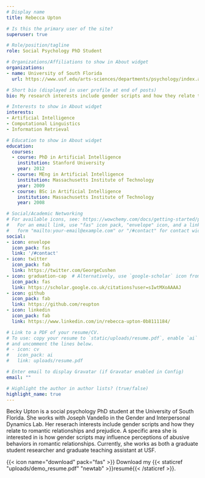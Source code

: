 ```yaml
---
# Display name
title: Rebecca Upton

# Is this the primary user of the site?
superuser: true

# Role/position/tagline
role: Social Psychology PhD Student

# Organizations/Affiliations to show in About widget
organizations:
- name: University of South Florida
  url: https://www.usf.edu/arts-sciences/departments/psychology/index.aspx

# Short bio (displayed in user profile at end of posts)
bio: My research interests include gender scripts and how they relate to romantic relationship behaviors and prejudice towards gender and sexual minorities.

# Interests to show in About widget
interests:
- Artificial Intelligence
- Computational Linguistics
- Information Retrieval

# Education to show in About widget
education:
  courses:
  - course: PhD in Artificial Intelligence
    institution: Stanford University
    year: 2012
  - course: MEng in Artificial Intelligence
    institution: Massachusetts Institute of Technology
    year: 2009
  - course: BSc in Artificial Intelligence
    institution: Massachusetts Institute of Technology
    year: 2008

# Social/Academic Networking
# For available icons, see: https://wowchemy.com/docs/getting-started/page-builder/#icons
#   For an email link, use "fas" icon pack, "envelope" icon, and a link in the
#   form "mailto:your-email@example.com" or "/#contact" for contact widget.
social:
- icon: envelope
  icon_pack: fas
  link: '/#contact'
- icon: twitter
  icon_pack: fab
  link: https://twitter.com/GeorgeCushen
- icon: graduation-cap  # Alternatively, use `google-scholar` icon from `ai` icon pack
  icon_pack: fas
  link: https://scholar.google.co.uk/citations?user=sIwtMXoAAAAJ
- icon: github
  icon_pack: fab
  link: https://github.com/reupton
- icon: linkedin
  icon_pack: fab
  link: https://www.linkedin.com/in/rebecca-upton-0b8111184/

# Link to a PDF of your resume/CV.
# To use: copy your resume to `static/uploads/resume.pdf`, enable `ai` icons in `params.toml`, 
# and uncomment the lines below.
# - icon: cv
#   icon_pack: ai
#   link: uploads/resume.pdf

# Enter email to display Gravatar (if Gravatar enabled in Config)
email: ""

# Highlight the author in author lists? (true/false)
highlight_name: true
---
```


Becky Upton is a social psychology PhD student at the University of South Florida. She works with Joseph Vandello in the Gender and Interpersonal Dynamics Lab. Her reserach interests include gender scripts and how they relate to romantic relationships and prejudice. A specific area she is interested in is how gender scripts may influence perceptions of abusive behaviors in romantic relationships. Currently, she works as both a graduate student researcher and graduate teaching assistant at USF.

{{< icon name="download" pack="fas" >}} Download my {{< staticref "uploads/demo_resume.pdf" "newtab" >}}resumé{{< /staticref >}}.

